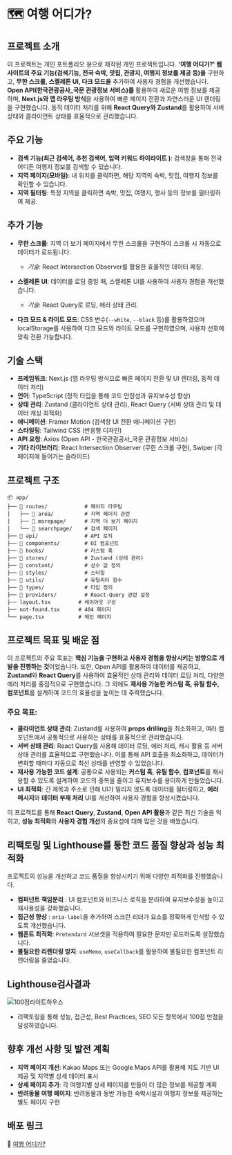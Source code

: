 # 🗺️ 여행 어디가?

## 프로젝트 소개

이 프로젝트는 개인 포트폴리오 용으로 제작된 개인 프로젝트입니다. **'여행 어디가?' 웹사이트의 주요 기능(검색기능, 전국 숙박, 맛집, 관광지, 여행지 정보를 제공 등)을** 구현하고, **무한 스크롤, 스켈레톤 UI, 다크 모드을** 추가하여 사용자 경험을 개선했습니다. **Open API(한국관광공사\_국문 관광정보 서비스)를** 활용하여 새로운 여행 정보를 제공하며, **Next.js와 앱 라우팅 방식**을 사용하여 빠른 페이지 전환과 자연스러운 UI 렌더링을 구현했습니다. 동적 데이터 처리를 위해 **React Query와 Zustand**를 활용하여 서버 상태와 클라이언트 상태를 효율적으로 관리했습니다.

## 주요 기능

- **검색 기능(최근 검색어, 추천 검색어, 입력 키워드 하이라이트 )**: 검색창을 통해 전국 어디든 여행지 정보를 검색할 수 있습니다.
- **지역 페이지(모바일)**: 내 위치를 클릭하면, 해당 지역의 숙박, 맛집, 여행지 정보를 확인할 수 있습니다.
- **지역 필터링**: 특정 지역을 클릭하면 숙박, 맛집, 여행지, 행사 등의 정보를 필터링하여 제공.

## 추가 기능

- **무한 스크롤**: 지역 더 보기 페이지에서 무한 스크롤을 구현하여 스크롤 시 자동으로 데이터가 로드됩니다.
  - _기술_: React Intersection Observer를 활용한 효율적인 데이터 페칭.
- **스켈레톤 UI**: 데이터를 로딩 중일 때, 스켈레톤 UI를 사용하여 사용자 경험을 개선했습니다.

  - _기술_: React Query로 로딩, 에러 상태 관리.

- **다크 모드 & 라이트 모드**: CSS 변수(`--white`, `--black` 등)를 활용하였으며 localStorage를 사용하여 다크 모드와 라이트 모드를 구현하였으며, 사용자 선호에 맞춰 전환 가능합니다.

## 기술 스택

- **프레임워크**: Next.js (앱 라우팅 방식으로 빠른 페이지 전환 및 UI 렌더링, 동적 데이터 처리)
- **언어**: TypeScript (정적 타입을 통해 코드 안정성과 유지보수성 향상)
- **상태 관리**: Zustand (클라이언트 상태 관리), React Query (서버 상태 관리 및 데이터 캐싱 최적화)
- **애니메이션**: Framer Motion (검색창 UI 전환 애니메이션 구현)
- **스타일링**: Tailwind CSS (반응형 디자인)
- **API 요청**: Axios (Open API - 한국관광공사\_국문 관광정보 서비스)
- **기타 라이브러리**: React Intersection Observer (무한 스크롤 구현), Swiper (각 페이지에 들어가는 슬라이드)

## 프로젝트 구조

```
📦 app/
├── 📂 routes/            # 페이지 라우팅
│   ├── 📂 area/          # 지역 페이지 관련
│   ├── 📂 morepage/      # 지역 더 보기 페이지
│   └── 📂 searchpage/    # 검색 페이지
├── 📂 api/               # API 로직
├── 📂 components/        # UI 컴포넌트
├── 📂 hooks/             # 커스텀 훅
├── 📂 stores/            # Zustand (상태 관리)
├── 📂 constant/          # 상수 값 정의
├── 📂 styles/            # 스타일
├── 📂 utils/             # 유틸리티 함수
├── 📂 types/             # 타입 정의
├── 📂 providers/         # React-Query 관련 설정
├── layout.tsx         # 레이아웃 구성
├── not-found.tsx      # 404 페이지
└── page.tsx           # 메인 페이지
```

## 프로젝트 목표 및 배운 점

이 프로젝트의 주요 목표는 **핵심 기능을 구현하고 사용자 경험을 향상시키는 방향으로 개발을 진행하는 것**이었습니다. 또한, Open API를 활용하여 데이터를 제공하고, **Zustand**와 **React Query**를 사용하여 효율적인 상태 관리와 데이터 로딩 처리, 다양한 에러 처리를 중점적으로 구현했습니다. 그 외에도 **재사용 가능한 커스텀 훅, 유틸 함수, 컴포넌트**를 설계하여 코드의 효율성을 높이는 데 주력했습니다.

### 주요 목표:

- **클라이언트 상태 관리**: Zustand를 사용하여 **props drilling**을 최소화하고, 여러 컴포넌트에서 공통적으로 사용하는 상태를 효율적으로 관리했습니다.
- **서버 상태 관리**: React Query를 사용해 데이터 로딩, 에러 처리, 캐시 활용 등 서버 상태 관리를 효율적으로 구현했습니다. 이를 통해 API 호출을 최소화하고, 데이터가 변화할 때마다 자동으로 최신 상태를 반영할 수 있었습니다.
- **재사용 가능한 코드 설계**: 공통으로 사용되는 **커스텀 훅**, **유틸 함수**, **컴포넌트**를 재사용할 수 있도록 설계하여 코드의 중복을 줄이고 유지보수를 용이하게 만들었습니다.
- **UI 최적화**: 긴 제목과 주소로 인해 UI가 밀리지 않도록 데이터를 필터링하고, **에러 메시지**와 **데이터 부재 처리** UI를 개선하여 사용자 경험을 향상시켰습니다.

이 프로젝트를 통해 **React Query**, **Zustand**, **Open API 활용**과 같은 최신 기술을 익히고, **성능 최적화**와 **사용자 경험 개선**의 중요성에 대해 많은 것을 배웠습니다.

## 리팩토링 및 Lighthouse를 통한 코드 품질 향상과 성능 최적화

프로젝트의 성능을 개선하고 코드 품질을 향상시키기 위해 다양한 최적화를 진행했습니다.

- **컴퍼넌트 책임분리** : UI 컴포넌트와 비즈니스 로직을 분리하여 유지보수성을 높이고 재사용성을 강화했습니다.
- **접근성 향상** : `aria-label`을 추가하여 스크린 리더가 요소를 정확하게 인식할 수 있도록 개선했습니다.
- **웹폰트 최적화**: `Pretendard` 서브셋을 적용하여 필요한 문자만 로드하도록 설정했습니다.
- **불필요한 리렌더링 방지**: `useMemo`, `useCallback`를 활용하여 불필요한 컴포넌트 리렌더링을 줄였습니다.

## Lighthouse검사결과

![100점라이트하우스](https://github.com/user-attachments/assets/845f9a44-416d-406c-a223-348f608a9b7f)
- 리팩토링을 통해 성능, 접근성, Best Practices, SEO 모든 항목에서 100점 만점을 달성하였습니다.


## 향후 개선 사항 및 발전 계획

- **지역 페이지 개선**: Kakao Maps 또는 Google Maps API를 활용해 지도 기반 UI 제공 및 지역별 상세 데이터 표시
- **상세 페이지 추가**: 각 여행지별 상세 페이지를 만들어 더 많은 정보를 제공할 계획
- **반려동물 여행 페이지**: 반려동물과 동반 가능한 숙박시설과 여행지 정보를 제공하는 별도 페이지 구현

## 배포 링크

🔗 [여행 어디가?](https://koreantrip.vercel.app/)
